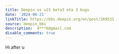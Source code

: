 ```yaml
---
title: Deepin os v23 beta3 eta 3 bugs
date: '2024-06-21'
linkTitle: https://bbs.deepin.org/en/post/269531
source: deepin_bbs
description:  d***6@gmail.com 
disable_comments: true
---
```

Hi after u
